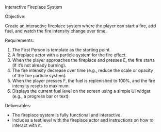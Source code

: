 Interactive Fireplace System

Objective:

Create an interactive fireplace system where the player can start a fire, add fuel, and watch the fire intensity change over time.

Requirements:

1. The First Person is template as the starting point.
2. A fireplace actor with a particle system for the fire effect.
3. When the player approaches the fireplace and presses E, the fire starts (if it’s not already burning).
4. The fire intensity decrease over time (e.g., reduce the scale or opacity of the fire particle system).
5. When the player presses F, the fuel is replenished to 100%, and the fire intensity resets to maximum.
6. Displays the current fuel level on the screen using a simple UI widget (e.g., a progress bar or text).

Deliverables:
- The fireplace system is fully functional and interactive.
- Includes a test level with the fireplace actor and instructions on how to interact with it.
